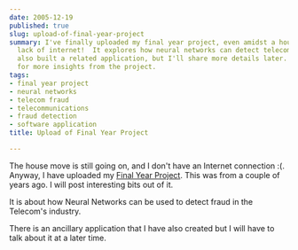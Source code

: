 ```yaml
---
date: 2005-12-19
published: true
slug: upload-of-final-year-project
summary: I've finally uploaded my final year project, even amidst a house move and
  lack of internet!  It explores how neural networks can detect telecom fraud.  I've
  also built a related application, but I'll share more details later.  Stay tuned
  for more insights from the project.
tags:
- final year project
- neural networks
- telecom fraud
- telecommunications
- fraud detection
- software application
title: Upload of Final Year Project

---
```

The house move is still going on, and I don't have an Internet connection :(.  Anyway, I have uploaded my <a href="http://www.kinlan.co.uk/finalyearproject/final%20report%203.doc">Final Year Project</a>.  This was from a couple of years ago.  I will post interesting bits out of it.<p />It is about how Neural Networks can be used to detect fraud in the Telecom's industry.<p />There is an ancillary application that I have also created but I will have to talk about it at a later time.<p />

